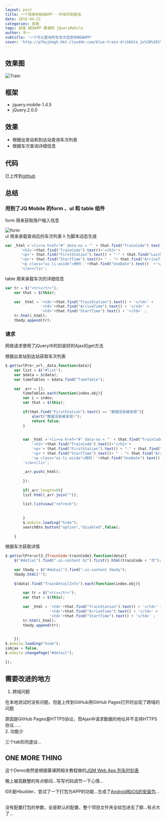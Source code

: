 ```yaml
---
layout: post
title: 一个简单的WEBAPP---列车时刻查询
date: 2018-04-22
categories: 前端
tags: 前端 WEBAPP 慕课网 jQueryMobile
author: 牛一 
subtitle: '一个可以查询列车车次信息的WEBAPP'
cover: 'http://p7kyjkmgh.bkt.clouddn.com/blue-train-dribbble_1x%20%281%29.jpg'
---  
```


## 效果图 

![Train](http://p7kyjkmgh.bkt.clouddn.com/Train.gif)  

## 框架  
* jquery.mobile-1.4.5  
* jQuery.2.0.0  

## 效果  
* 根据出发站和到达站查询车次列表  
* 根据车次查询详细信息  

## 代码 
已上传到[github](列车时刻表/index.html)  
  

## 总结  
###  用到了JQ Mobile 的form 、ul 和 table 组件 

form 用来获取用户输入信息  

![form](http://p7kyjkmgh.bkt.clouddn.com/QQ%E6%88%AA%E5%9B%BE20180506215328.png)   
ul 用来承载查询后的车次列表  li 为脚本动态生成  
 ```javascript
 var _html ='<li><a href="#" data-no = "' + that.find("TrainCode").text()+'">'+
		'<h2>'+that.find("TrainCode").text()+'</h2>'+
		'<p>'+ that.find("FirstStation").text() + "-" + that.find("LastStation").text() +'</p>'+
		'<p>'+ that.find("StartTime").text()+ " - "+ that.find("ArriveTime").text()+'</p>'+
        '<p class="ui-li-aside">用时：'+that.find("UseDate").text()  +'</p>'+
        '</a></li>';  
```  
table 用来承载车次的详细信息  
```javascript
var tr = $("<tr></tr>");
	var that = $(this);
			
	var _html = '<td>'+that.find("TrainStation").text() + '</td>' +
		        '<td>'+that.find("ArriveTime").text() + '</td>' +
				'<td>'+that.find("StartTime").text() + '</td>' ;
	tr.html(_html);
	tbody.append(tr);
```  
###  请求  
网络请求使用了jQuery中的封装好的Ajax的get方法  

根据出发站到达站获取车次列表  
```javascript
$.get(urlPre+_url,_data,function(data){
    var list = $("#list");
    var $data = $(data);
    var timeTables = $data.find("TimeTable");
    
    var _arr = [];
        timeTables.each(function(index,obj){
        var i = index;
        var that = $(this);
        
        if(that.find("FirstStation").text() == "数据没有被发现"){
            alert("数据没有被发现!");
            return false;
        }
        
        
        var _html ='<li><a href="#" data-no = "' + that.find("TrainCode").text()+'">'+
            '<h2>'+that.find("TrainCode").text()+'</h2>'+
            '<p>'+ that.find("FirstStation").text() + "-" + that.find("LastStation").text() +'</p>'+
            '<p>'+ that.find("StartTime").text()+ " - "+ that.find("ArriveTime").text()+'</p>'+
            '<p class="ui-li-aside">用时：'+that.find("UseDate").text()  +'</p>'+
        '</a></li>';
        
        _arr.push(_html);
        
        });
        
        if(_arr.length>0){
        list.html(_arr.join(""));
        
        list.listview("refresh");
        
        
        }
        $.mobile.loading("hide");
        searchBtn.button("option","disabled",false);
    
    }
```  
根据车次获取详情  
```javascript
$.get(urlPre+url3,{TrainCode:trainCode},function(data){
    $("#detial").find(".ui-content h2").first().html(trainCode + "次");
    
    var tbody = $("#detail").find(".ui-content tbody");
    tbody.html("");
    
    $(data).find("TrainDetailInfo").each(function(index,obj){
        
        var tr = $("<tr></tr>");
        var that = $(this);
        
        var _html = '<td>'+that.find("TrainStation").text() + '</td>' +
                    '<td>'+that.find("ArriveTime").text() + '</td>' +
                    '<td>'+that.find("StartTime").text() + '</td>' ;
        tr.html(_html);
        tbody.append(tr);
        
                    
    });
$.mobile.loading("hide");
isAjax = false;
$.mobile.changePage("#detail");
    
});
```   

## 需要改进的地方  
1.  跨域问题   

在本地测试时没有问题，但是上传到GitHub用GitHub Pages打开时出现了跨域的问题   

原因是GitHub Pages是HTTPS协议，而Ajax中请求数据的地址并不支持HTTPS协议......  
2.  功能少    

三个tab形同虚设...  

## ONE MORE THING  

这个Demo依然是根据慕课网相关教程做的[JQM Web App 列车时刻表](https://www.imooc.com/learn/207)    

晚上被高数整的有点郁闷...写写代码调节一下心情...  

IDE是Hbuilder，尝试了一下打包为APP的功能...生成了[Android和iOS的安装包](https://pan.baidu.com/s/1BVJ4Kx-i3_w8rGnj74wKAw)...    

没有配置打包的参数，全是默认的配置，整个项目文件夹全给包进去了额...有点大了...  







